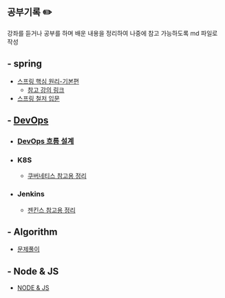 ## 공부기록 ✏️
강좌를 듣거나 공부를 하며 배운 내용을 정리하여 나중에 참고 가능하도록 md 파일로 작성

##  - spring
  - [스프링 핵심 원리-기본편](https://github.com/BenKwon/study-record/tree/main/spring-basic) 
    - [참고 강의 링크](https://www.inflearn.com/course/%EC%8A%A4%ED%94%84%EB%A7%81-%ED%95%B5%EC%8B%AC-%EC%9B%90%EB%A6%AC-%EA%B8%B0%EB%B3%B8%ED%8E%B8)
  - [스프링 철저 입문](https://github.com/BenKwon/study-record/tree/main/spring/%EC%8A%A4%ED%94%84%EB%A7%81%EC%B2%A0%EC%A0%80%EC%9E%85%EB%AC%B8)

##  - [DevOps](https://github.com/BenKwon/study-record/tree/main/DevOps) 
  - ### [DevOps 흐름 설계](https://github.com/BenKwon/study-record/blob/main/DevOps/devops%2Bcontracttest%EA%B5%AC%EC%84%B1%EB%8F%84.jpg)   
  - ### K8S
      - [쿠버네티스 참고용 정리](https://github.com/BenKwon/study-record/tree/main/DevOps/kubernetes) 
  - ###  Jenkins  
      - [젠킨스 참고용 정리](https://github.com/BenKwon/study-record/tree/main/DevOps/Jenkins)
##  - Algorithm
  - [문제풀이](https://github.com/BenKwon/CODILITY-LESSON) 
##  - Node & JS 
  - [NODE & JS](https://github.com/BenKwon/nodejs-practice) 
